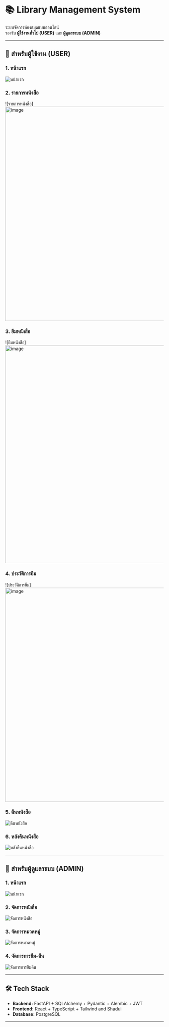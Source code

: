 # 📚 Library Management System

ระบบจัดการห้องสมุดแบบออนไลน์  
รองรับ **ผู้ใช้งานทั่วไป (USER)** และ **ผู้ดูแลระบบ (ADMIN)**  

---

## 👤 สำหรับผู้ใช้งาน (USER)

### 1. หน้าแรก
![หน้าแรก](https://github.com/user-attachments/assets/5c75e8a4-0bc5-41c8-b39c-f9f4fe360298)

### 2. รายการหนังสือ
![รายการหนังสือ]<img width="937" height="679" alt="image" src="https://github.com/user-attachments/assets/896a6065-a29d-4229-895e-7c5adfe2e946" />

### 3. ยืมหนังสือ
![ยืมหนังสือ]<img width="948" height="690" alt="image" src="https://github.com/user-attachments/assets/21af2dce-6ce9-4e03-9dad-a6fbc973686d" />

### 4. ประวัติการยืม
![ประวัติการยืม]<img width="954" height="678" alt="image" src="https://github.com/user-attachments/assets/b21b171f-0d20-405f-9170-c70916e3f73f" />

### 5. คืนหนังสือ
![คืนหนังสือ](https://github.com/user-attachments/assets/9f627213-3445-4fd7-9a8d-d0efb3663eaa)

### 6. หลังคืนหนังสือ
![หลังคืนหนังสือ](https://github.com/user-attachments/assets/e1fd976e-bbb6-4ca5-bd27-9f60d76f0c0c)

---

## 🔑 สำหรับผู้ดูแลระบบ (ADMIN)

### 1. หน้าแรก
![หน้าแรก](https://github.com/user-attachments/assets/f8885dca-1158-4433-9512-cfdfb372c27f)

### 2. จัดการหนังสือ
![จัดการหนังสือ](https://github.com/user-attachments/assets/946dba45-d7f0-40cd-803c-1575f26a714b)

### 3. จัดการหมวดหมู่
![จัดการหมวดหมู่](https://github.com/user-attachments/assets/74e3c2ef-3409-4ae1-babd-6438091e1def)

### 4. จัดการการยืม-คืน
![จัดการการยืมคืน](https://github.com/user-attachments/assets/647a00c2-11be-45d5-914a-d12a2ce5edfa)

---

## 🛠 Tech Stack
- **Backend:** FastAPI + SQLAlchemy + Pydantic + Alembic + JWT
- **Frontend:** React + TypeScript + Tailwind and Shadui
- **Database:** PostgreSQL

---
